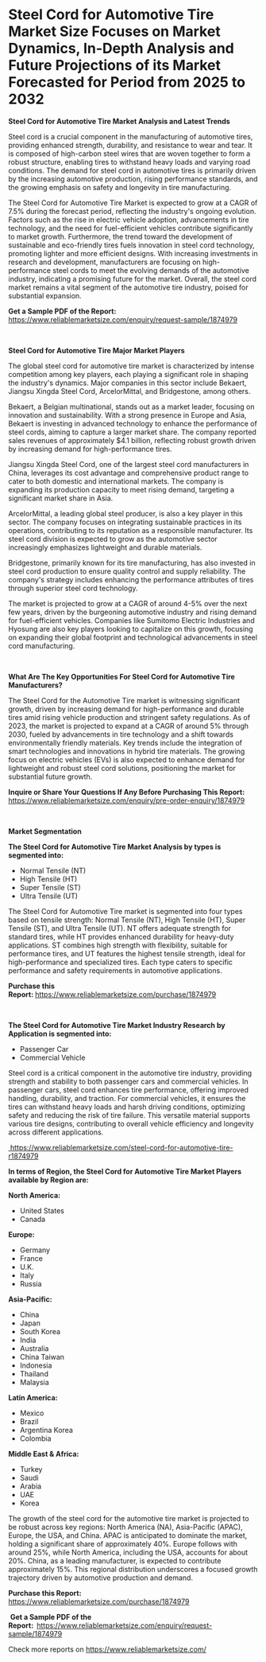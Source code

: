 <p><h1>Steel Cord for Automotive Tire Market Size Focuses on Market Dynamics, In-Depth Analysis and Future Projections of its Market Forecasted for Period from 2025 to 2032</h1></p><p><strong>Steel Cord for Automotive Tire Market Analysis and Latest Trends</strong></p>
<p><p>Steel cord is a crucial component in the manufacturing of automotive tires, providing enhanced strength, durability, and resistance to wear and tear. It is composed of high-carbon steel wires that are woven together to form a robust structure, enabling tires to withstand heavy loads and varying road conditions. The demand for steel cord in automotive tires is primarily driven by the increasing automotive production, rising performance standards, and the growing emphasis on safety and longevity in tire manufacturing.</p><p>The Steel Cord for Automotive Tire Market is expected to grow at a CAGR of 7.5% during the forecast period, reflecting the industry's ongoing evolution. Factors such as the rise in electric vehicle adoption, advancements in tire technology, and the need for fuel-efficient vehicles contribute significantly to market growth. Furthermore, the trend toward the development of sustainable and eco-friendly tires fuels innovation in steel cord technology, promoting lighter and more efficient designs. With increasing investments in research and development, manufacturers are focusing on high-performance steel cords to meet the evolving demands of the automotive industry, indicating a promising future for the market. Overall, the steel cord market remains a vital segment of the automotive tire industry, poised for substantial expansion.</p></p>
<p><strong>Get a Sample PDF of the Report:&nbsp;</strong> <a href="https://www.reliablemarketsize.com/enquiry/request-sample/1874979?utm_campaign=1197&utm_medium=2&utm_source=Github&utm_content=ia&utm_term=04022025&utm_id=steel-cord-for-automotive-tire">https://www.reliablemarketsize.com/enquiry/request-sample/1874979</a></p>
<p>&nbsp;</p>
<p><strong>Steel Cord for Automotive Tire Major Market Players</strong></p>
<p><p>The global steel cord for automotive tire market is characterized by intense competition among key players, each playing a significant role in shaping the industry's dynamics. Major companies in this sector include Bekaert, Jiangsu Xingda Steel Cord, ArcelorMittal, and Bridgestone, among others.</p><p>Bekaert, a Belgian multinational, stands out as a market leader, focusing on innovation and sustainability. With a strong presence in Europe and Asia, Bekaert is investing in advanced technology to enhance the performance of steel cords, aiming to capture a larger market share. The company reported sales revenues of approximately $4.1 billion, reflecting robust growth driven by increasing demand for high-performance tires.</p><p>Jiangsu Xingda Steel Cord, one of the largest steel cord manufacturers in China, leverages its cost advantage and comprehensive product range to cater to both domestic and international markets. The company is expanding its production capacity to meet rising demand, targeting a significant market share in Asia. </p><p>ArcelorMittal, a leading global steel producer, is also a key player in this sector. The company focuses on integrating sustainable practices in its operations, contributing to its reputation as a responsible manufacturer. Its steel cord division is expected to grow as the automotive sector increasingly emphasizes lightweight and durable materials.</p><p>Bridgestone, primarily known for its tire manufacturing, has also invested in steel cord production to ensure quality control and supply reliability. The company's strategy includes enhancing the performance attributes of tires through superior steel cord technology.</p><p>The market is projected to grow at a CAGR of around 4-5% over the next few years, driven by the burgeoning automotive industry and rising demand for fuel-efficient vehicles. Companies like Sumitomo Electric Industries and Hyosung are also key players looking to capitalize on this growth, focusing on expanding their global footprint and technological advancements in steel cord manufacturing.</p></p>
<p>&nbsp;</p>
<p><strong>What Are The Key Opportunities For Steel Cord for Automotive Tire Manufacturers?</strong></p>
<p><p>The Steel Cord for the Automotive Tire market is witnessing significant growth, driven by increasing demand for high-performance and durable tires amid rising vehicle production and stringent safety regulations. As of 2023, the market is projected to expand at a CAGR of around 5% through 2030, fueled by advancements in tire technology and a shift towards environmentally friendly materials. Key trends include the integration of smart technologies and innovations in hybrid tire materials. The growing focus on electric vehicles (EVs) is also expected to enhance demand for lightweight and robust steel cord solutions, positioning the market for substantial future growth.</p></p>
<p><strong>Inquire or Share Your Questions If Any Before Purchasing This Report:</strong> <a href="https://www.reliablemarketsize.com/enquiry/pre-order-enquiry/1874979?utm_campaign=1197&utm_medium=2&utm_source=Github&utm_content=ia&utm_term=04022025&utm_id=steel-cord-for-automotive-tire">https://www.reliablemarketsize.com/enquiry/pre-order-enquiry/1874979</a></p>
<p>&nbsp;</p>
<p><strong>Market Segmentation</strong></p>
<p><strong>The Steel Cord for Automotive Tire Market Analysis by types is segmented into:</strong></p>
<p><ul><li>Normal Tensile (NT)</li><li>High Tensile (HT)</li><li>Super Tensile (ST)</li><li>Ultra Tensile (UT)</li></ul></p>
<p><p>The Steel Cord for Automotive Tire market is segmented into four types based on tensile strength: Normal Tensile (NT), High Tensile (HT), Super Tensile (ST), and Ultra Tensile (UT). NT offers adequate strength for standard tires, while HT provides enhanced durability for heavy-duty applications. ST combines high strength with flexibility, suitable for performance tires, and UT features the highest tensile strength, ideal for high-performance and specialized tires. Each type caters to specific performance and safety requirements in automotive applications.</p></p>
<p><strong>Purchase this Report:&nbsp;</strong><a href="https://www.reliablemarketsize.com/purchase/1874979?utm_campaign=1197&utm_medium=2&utm_source=Github&utm_content=ia&utm_term=04022025&utm_id=steel-cord-for-automotive-tire">https://www.reliablemarketsize.com/purchase/1874979</a></p>
<p>&nbsp;</p>
<p><strong>The Steel Cord for Automotive Tire Market Industry Research by Application is segmented into:</strong></p>
<p><ul><li>Passenger Car</li><li>Commercial Vehicle</li></ul></p>
<p><p>Steel cord is a critical component in the automotive tire industry, providing strength and stability to both passenger cars and commercial vehicles. In passenger cars, steel cord enhances tire performance, offering improved handling, durability, and traction. For commercial vehicles, it ensures the tires can withstand heavy loads and harsh driving conditions, optimizing safety and reducing the risk of tire failure. This versatile material supports various tire designs, contributing to overall vehicle efficiency and longevity across different applications.</p></p>
<p><a href="https://www.reliablemarketsize.com/steel-cord-for-automotive-tire-r1874979?utm_campaign=1197&utm_medium=2&utm_source=Github&utm_content=ia&utm_term=04022025&utm_id=steel-cord-for-automotive-tire">&nbsp;https://www.reliablemarketsize.com/steel-cord-for-automotive-tire-r1874979</a></p>
<p><strong>In terms of Region, the Steel Cord for Automotive Tire Market Players available by Region are:</strong></p>
<p>
    <p> <strong> North America: </strong>
        <ul>
            <li>United States</li>
            <li>Canada</li>
        </ul>
        </p> 
    <p> <strong> Europe: </strong>
        <ul>
            <li>Germany</li>
            <li>France</li>
            <li>U.K.</li>
            <li>Italy</li>
            <li>Russia</li>
        </ul>
        </p> 
    <p> <strong> Asia-Pacific: </strong>
        <ul>
            <li>China</li>
            <li>Japan</li>
            <li>South Korea</li>
            <li>India</li>
            <li>Australia</li>
            <li>China Taiwan</li>
            <li>Indonesia</li>
            <li>Thailand</li>
            <li>Malaysia</li>
        </ul>
        </p> 
    <p> <strong> Latin America: </strong>
        <ul>
            <li>Mexico</li>
            <li>Brazil</li>
            <li>Argentina Korea</li>
            <li>Colombia</li>
        </ul>
        </p> 
    <p> <strong> Middle East & Africa: </strong>
        <ul>
            <li>Turkey</li>
            <li>Saudi</li>
            <li>Arabia</li>
            <li>UAE</li>
            <li>Korea</li>
        </ul>
    </p>
    </p>
<p><p>The growth of the steel cord for the automotive tire market is projected to be robust across key regions: North America (NA), Asia-Pacific (APAC), Europe, the USA, and China. APAC is anticipated to dominate the market, holding a significant share of approximately 40%. Europe follows with around 25%, while North America, including the USA, accounts for about 20%. China, as a leading manufacturer, is expected to contribute approximately 15%. This regional distribution underscores a focused growth trajectory driven by automotive production and demand.</p></p>
<p><strong>Purchase this Report: </strong><a href="https://www.reliablemarketsize.com/purchase/1874979?utm_campaign=1197&utm_medium=2&utm_source=Github&utm_content=ia&utm_term=04022025&utm_id=steel-cord-for-automotive-tire">https://www.reliablemarketsize.com/purchase/1874979</a></p>
<p>&nbsp;<strong>Get a Sample PDF of the Report:&nbsp;&nbsp;</strong><a href="https://www.reliablemarketsize.com/enquiry/request-sample/1874979?utm_campaign=1197&utm_medium=2&utm_source=Github&utm_content=ia&utm_term=04022025&utm_id=steel-cord-for-automotive-tire">https://www.reliablemarketsize.com/enquiry/request-sample/1874979</a></p>
<p><strong></strong></p>
<p>Check more reports on <a href="https://www.reliablemarketsize.com/?utm_campaign=1197&utm_medium=2&utm_source=Github&utm_content=ia&utm_term=04022025&utm_id=steel-cord-for-automotive-tire">https://www.reliablemarketsize.com/</a></p>